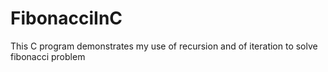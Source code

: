 # FibonacciInC

This C program demonstrates my use of recursion and of iteration to solve fibonacci problem
